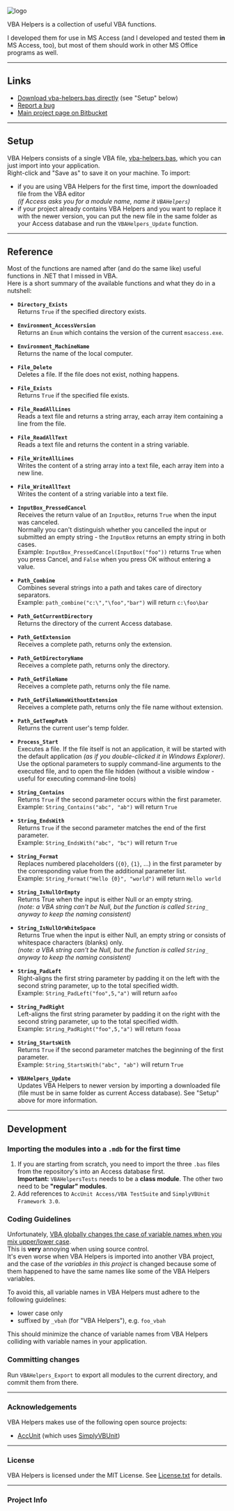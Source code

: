 ![logo](https://bitbucket.org/christianspecht/vba-helpers/raw/tip/img/logo128x128.png)

VBA Helpers is a collection of useful VBA functions.

I developed them for use in MS Access (and I developed and tested them **in** MS Access, too), but most of them should work in other MS Office programs as well.

---

## Links

- [Download vba-helpers.bas directly](https://bitbucket.org/christianspecht/vba-helpers/raw/tip/vba-helpers.bas) (see "Setup" below)
- [Report a bug](https://bitbucket.org/christianspecht/vba-helpers/issues/new)
- [Main project page on Bitbucket](https://bitbucket.org/christianspecht/vba-helpers)

---

## Setup

VBA Helpers consists of a single VBA file, [vba-helpers.bas](https://bitbucket.org/christianspecht/vba-helpers/raw/tip/vba-helpers.bas), which you can just import into your application.  
Right-click and "Save as" to save it on your machine. To import:

- if you are using VBA Helpers for the first time, import the downloaded file from the VBA editor  
*(if Access asks you for a module name, name it `VBAHelpers`)*
- if your project already contains VBA Helpers and you want to replace it with the newer version, you can put the new file in the same folder as your Access database and run the `VBAHelpers_Update` function.

---

## Reference

Most of the functions are named after (and do the same like) useful functions in .NET that I missed in VBA.  
Here is a short summary of the available functions and what they do in a nutshell:

- **`Directory_Exists`**  
Returns `True` if the specified directory exists.

- **`Environment_AccessVersion`**  
Returns an `Enum` which contains the version of the current `msaccess.exe`.

- **`Environment_MachineName`**  
Returns the name of the local computer.

- **`File_Delete`**  
Deletes a file. If the file does not exist, nothing happens.

- **`File_Exists`**  
Returns `True` if the specified file exists.

- **`File_ReadAllLines`**  
Reads a text file and returns a string array, each array item containing a line from the file.

- **`File_ReadAllText`**  
Reads a text file and returns the content in a string variable.

- **`File_WriteAllLines`**  
Writes the content of a string array into a text file, each array item into a new line.

- **`File_WriteAllText`**  
Writes the content of a string variable into a text file.

- **`InputBox_PressedCancel`**  
Receives the return value of an `InputBox`, returns `True` when the input was canceled.  
Normally you can't distinguish whether you cancelled the input or submitted an empty string - the `InputBox` returns an empty string in both cases.  
Example: `InputBox_PressedCancel(InputBox("foo"))` returns `True` when you press Cancel, and `False` when you press OK without entering a value.

- **`Path_Combine`**  
Combines several strings into a path and takes care of directory separators.  
Example: `path_combine("c:\","\foo","bar")` will return `c:\foo\bar`

- **`Path_GetCurrentDirectory`**  
Returns the directory of the current Access database.

- **`Path_GetExtension`**  
Receives a complete path, returns only the extension.

- **`Path_GetDirectoryName`**  
Receives a complete path, returns only the directory.

- **`Path_GetFileName`**  
Receives a complete path, returns only the file name.

- **`Path_GetFileNameWithoutExtension`**  
Receives a complete path, returns only the file name without extension.

- **`Path_GetTempPath`**  
Returns the current user's temp folder.

- **`Process_Start`**  
Executes a file. If the file itself is not an application, it will be started with the default application *(as if you double-clicked it in Windows Explorer)*.  
Use the optional parameters to supply command-line arguments to the executed file, and to open the file hidden (without a visible window - useful for executing command-line tools)

- **`String_Contains`**  
Returns `True` if the second parameter occurs within the first parameter.  
Example: `String_Contains("abc", "ab")` will return `True`

- **`String_EndsWith`**  
Returns `True` if the second parameter matches the end of the first parameter.  
Example: `String_EndsWith("abc", "bc")` will return `True`

- **`String_Format`**  
Replaces numbered placeholders (`{0}`, `{1}`, ...) in the first parameter by the corresponding value from the additional parameter list.  
Example: `String_Format("Hello {0}", "world")` will return `Hello world`

- **`String_IsNullOrEmpty`**  
Returns True when the input is either Null or an empty string.  
*(note: a VBA string can't be Null, but the function is called `String_` anyway to keep the naming consistent)*

- **`String_IsNullOrWhiteSpace`**  
Returns True when the input is either Null, an empty string or consists of whitespace characters (blanks) only.  
*(note: a VBA string can't be Null, but the function is called `String_` anyway to keep the naming consistent)*

- **`String_PadLeft`**  
Right-aligns the first string parameter by padding it on the left with the second string parameter, up to the total specified width.  
Example: `String_PadLeft("foo",5,"a")` will return `aafoo`

- **`String_PadRight`**  
Left-aligns the first string parameter by padding it on the right with the second string parameter, up to the total specified width.  
Example: `String_PadRight("foo",5,"a")` will return `fooaa`

- **`String_StartsWith`**  
Returns `True` if the second parameter matches the beginning of the first parameter.  
Example: `String_StartsWith("abc", "ab")` will return `True`

- **`VBAHelpers_Update`**  
Updates VBA Helpers to newer version by importing a downloaded file (file must be in same folder as current Access database). See "Setup" above for more information.

---

## Development

### Importing the modules into a `.mdb` for the first time

1. If you are starting from scratch, you need to import the three `.bas` files from the repository's into an Access database first.  
**Important:** `VBAHelpersTests` needs to be a **class module**. The other two need to be **"regular" modules**.
2. Add references to `AccUnit Access/VBA TestSuite` and `SimplyVBUnit Framework 3.0`.


### Coding Guidelines

Unfortunately, [VBA globally changes the case of variable names when you mix upper/lower case](http://stackoverflow.com/q/4852735/6884).  
This is **very** annoying when using source control.  
It's even worse when VBA Helpers is imported into another VBA project, and the case of *the variables in this project* is changed because some of them happened to have the same names like some of the VBA Helpers variables.

To avoid this, all variable names in VBA Helpers must adhere to the following guidelines:

- lower case only
- suffixed by `_vbah` (for "VBA Helpers"), e.g. `foo_vbah`

This should minimize the chance of variable names from VBA Helpers colliding with variable names in your application.
 

### Committing changes

Run `VBAHelpers_Export` to export all modules to the current directory, and commit them from there.

---

### Acknowledgements

VBA Helpers makes use of the following open source projects:

- [AccUnit](http://accunit.access-codelib.net/) (which uses [SimplyVBUnit](http://sourceforge.net/projects/simplyvbunit/))

<a name="license"></a>

---

### License

VBA Helpers is licensed under the MIT License. See [License.txt](https://bitbucket.org/christianspecht/vba-helpers/raw/tip/license.txt) for details.

---

### Project Info

<script type="text/javascript" src="http://www.ohloh.net/p/603791/widgets/project_basic_stats.js"></script>
